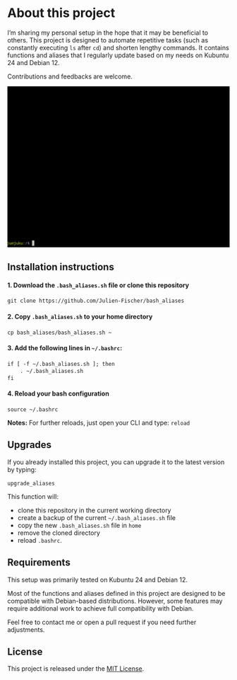 # About this project

I’m sharing my personal setup in the hope that it may be beneficial to others. This project is designed to automate 
repetitive tasks (such as constantly executing `ls` after `cd`) and shorten lengthy commands. 
It contains functions and aliases that I regularly update based on my needs on Kubuntu 24 and Debian 12.

Contributions and feedbacks are welcome.

![Live Demo](./demo.gif)

## Installation instructions

#### 1. Download the `.bash_aliases.sh` file or clone this repository
```
git clone https://github.com/Julien-Fischer/bash_aliases
```

#### 2. Copy `.bash_aliases.sh` to your home directory
```
cp bash_aliases/bash_aliases.sh ~
```

#### 3. Add the following lines in `~/.bashrc`:
```
if [ -f ~/.bash_aliases.sh ]; then
    . ~/.bash_aliases.sh
fi
```

#### 4. Reload your bash configuration
```
source ~/.bashrc
```

**Notes:** For further reloads, just open your CLI and type: `reload`

## Upgrades

If you already installed this project, you can upgrade it to the latest version by typing: 
```
upgrade_aliases 
```

This function will: 
- clone this repository in the current working directory
- create a backup of the current `~/.bash_aliases.sh` file
- copy the new `.bash_aliases.sh` file in `home`
- remove the cloned directory
- reload `.bashrc`.

## Requirements

This setup was primarily tested on Kubuntu 24 and Debian 12.

Most of the functions and aliases defined in this project are designed to be compatible with Debian-based distributions.
However, some features may require additional work to achieve full compatibility with Debian.

Feel free to contact me or open a pull request if you need further adjustments.

## License

This project is released under the [MIT License](https://opensource.org/licenses/MIT).